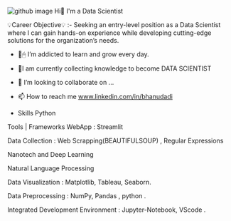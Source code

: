  
![github image](https://github.com/dadibhanu1/dadibhanu1/assets/158495835/f2b19e07-4177-47d2-aeb9-b0e258e4a672)
Hi👋 I'm a Data Scientist 

💡Career Objective💡 :- Seeking an entry-level position as a Data Scientist where I can gain hands-on experience while developing cutting-edge solutions for the organization’s needs.




- 🧠🖱 I’m addicted to learn and grow every day.
- 💊I am currently collecting knowledge to become DATA SCIENTIST
- 💞️ I’m looking to collaborate on ...
- 📫 How to reach me www.linkedin.com/in/bhanudadi

  
-  Skills
Python 

Tools | Frameworks
WebApp : Streamlit

Data Collection : Web Scrapping(BEAUTIFULSOUP) , Regular Expressions

Nanotech and  Deep Learning

Natural Language Processing

Data Visualization : Matplotlib, Tableau, Seaborn.

Data Preprocessing : NumPy, Pandas , python .

Integrated Development Environment : Jupyter-Notebook, VScode .
<!---
dadibhanu1/dadibhanu1 is a ✨ special ✨ repository because its `README.md` (this file) appears on your GitHub profile.
You can click the Preview link to take a look at your changes.
--->
